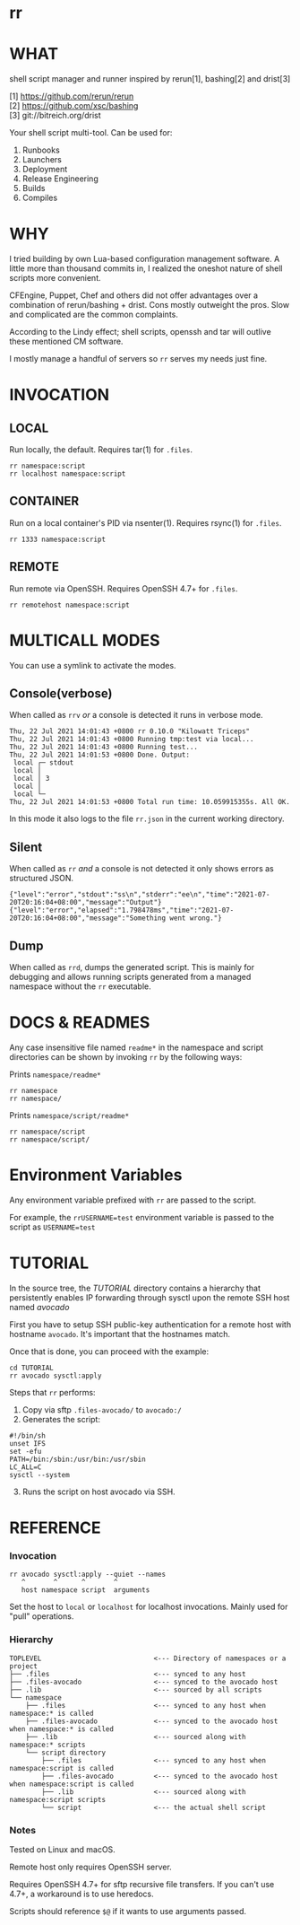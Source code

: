 # rr

# WHAT

shell script manager and runner inspired by rerun[1], bashing[2] and drist[3]

[1] https://github.com/rerun/rerun  
[2] https://github.com/xsc/bashing  
[3] git://bitreich.org/drist  

Your shell script multi-tool. Can be used for:

1. Runbooks
2. Launchers
3. Deployment
4. Release Engineering
5. Builds
6. Compiles

# WHY

I tried building by own Lua-based configuration management software. A little more than thousand commits in, I realized the oneshot nature of shell scripts more convenient.

CFEngine, Puppet, Chef and others did not offer advantages over a combination of rerun/bashing + drist. Cons mostly outweight the pros. Slow and complicated are the common complaints.

According to the Lindy effect; shell scripts, openssh and tar will outlive these mentioned CM software.

I mostly manage a handful of servers so `rr` serves my needs just fine.

# INVOCATION

## LOCAL

Run locally, the default. Requires tar(1) for `.files`.
```
rr namespace:script
rr localhost namespace:script
```

## CONTAINER

Run on a local container's PID via nsenter(1). Requires rsync(1) for `.files`.
```
rr 1333 namespace:script
```

## REMOTE

Run remote via OpenSSH. Requires OpenSSH 4.7+ for `.files`.
```
rr remotehost namespace:script
```

# MULTICALL MODES

You can use a symlink to activate the modes.

## Console(verbose)

When called as `rrv` _or_ a console is detected it runs in verbose mode.
```
Thu, 22 Jul 2021 14:01:43 +0800 rr 0.10.0 "Kilowatt Triceps"
Thu, 22 Jul 2021 14:01:43 +0800 Running tmp:test via local...
Thu, 22 Jul 2021 14:01:43 +0800 Running test...
Thu, 22 Jul 2021 14:01:53 +0800 Done. Output:
 local ┌─ stdout
 local │
 local │ 3
 local │ 
 local └─
Thu, 22 Jul 2021 14:01:53 +0800 Total run time: 10.059915355s. All OK.
```

In this mode it also logs to the file `rr.json` in the current working directory.

## Silent

When called as `rr` _and_ a console is not detected it only shows errors as structured JSON.
```
{"level":"error","stdout":"ss\n","stderr":"ee\n","time":"2021-07-20T20:16:04+08:00","message":"Output"}
{"level":"error","elapsed":"1.798478ms","time":"2021-07-20T20:16:04+08:00","message":"Something went wrong."}
```

## Dump

When called as `rrd`, dumps the generated script. This is mainly for debugging and allows running scripts
generated from a managed namespace without the `rr` executable.

# DOCS & READMES

Any case insensitive file named `readme*` in the namespace and script directories can be shown by invoking `rr` by the
following ways: 

Prints `namespace/readme*`

```
rr namespace
rr namespace/
```

Prints `namespace/script/readme*`

```
rr namespace/script
rr namespace/script/
```

# Environment Variables

Any environment variable prefixed with `rr` are passed to the script.

For example, the `rrUSERNAME=test` environment variable is passed to the script as `USERNAME=test`

# TUTORIAL

In the source tree, the *TUTORIAL* directory contains a hierarchy that persistently enables IP forwarding through sysctl upon the remote SSH host named *avocado*

First you have to setup SSH public-key authentication for a remote host with hostname `avocado`. It's important that the hostnames match.

Once that is done, you can proceed with the example:

    cd TUTORIAL
    rr avocado sysctl:apply

Steps that `rr` performs:

1. Copy via sftp `.files-avocado/` to `avocado:/`
2. Generates the script:

```
#!/bin/sh
unset IFS
set -efu
PATH=/bin:/sbin:/usr/bin:/usr/sbin
LC_ALL=C
sysctl --system
```

3. Runs the script on host avocado via SSH.

# REFERENCE

### Invocation
    
    rr avocado sysctl:apply --quiet --names
       ^       ^      ^       ^
       host namespace script  arguments

Set the host to `local` or `localhost` for localhost invocations. Mainly used
for "pull" operations.

### Hierarchy

    TOPLEVEL                            <--- Directory of namespaces or a project
    ├── .files                          <--- synced to any host
    ├── .files-avocado                  <--- synced to the avocado host
    ├── .lib                            <--- sourced by all scripts
    └── namespace
        ├── .files                      <--- synced to any host when namespace:* is called
        ├── .files-avocado              <--- synced to the avocado host when namespace:* is called
        ├── .lib                        <--- sourced along with namespace:* scripts
        └── script directory
            ├── .files                  <--- synced to any host when namespace:script is called
            ├── .files-avocado          <--- synced to the avocado host when namespace:script is called
            ├── .lib                    <--- sourced along with namespace:script scripts
            └── script                  <--- the actual shell script

### Notes

Tested on Linux and macOS.

Remote host only requires OpenSSH server.

Requires OpenSSH 4.7+ for sftp recursive file transfers. If you can't use 4.7+, a workaround is to use heredocs.  

Scripts should reference `$@` if it wants to use arguments passed.


